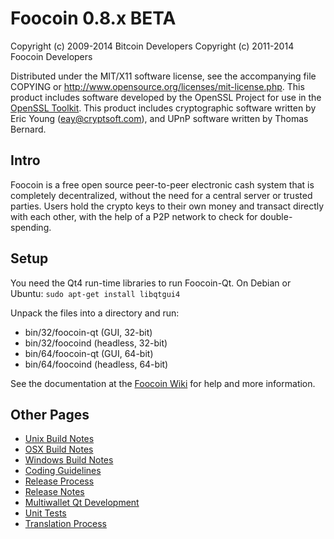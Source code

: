 Foocoin 0.8.x BETA
====================

Copyright (c) 2009-2014 Bitcoin Developers
Copyright (c) 2011-2014 Foocoin Developers

Distributed under the MIT/X11 software license, see the accompanying
file COPYING or http://www.opensource.org/licenses/mit-license.php.
This product includes software developed by the OpenSSL Project for use in the [OpenSSL Toolkit](http://www.openssl.org/). This product includes
cryptographic software written by Eric Young ([eay@cryptsoft.com](mailto:eay@cryptsoft.com)), and UPnP software written by Thomas Bernard.


Intro
---------------------
Foocoin is a free open source peer-to-peer electronic cash system that is
completely decentralized, without the need for a central server or trusted
parties.  Users hold the crypto keys to their own money and transact directly
with each other, with the help of a P2P network to check for double-spending.


Setup
---------------------
You need the Qt4 run-time libraries to run Foocoin-Qt. On Debian or Ubuntu:
	`sudo apt-get install libqtgui4`

Unpack the files into a directory and run:

- bin/32/foocoin-qt (GUI, 32-bit)
- bin/32/foocoind (headless, 32-bit)
- bin/64/foocoin-qt (GUI, 64-bit)
- bin/64/foocoind (headless, 64-bit)

See the documentation at the [Foocoin Wiki](http://foocoin.info)
for help and more information.


Other Pages
---------------------
- [Unix Build Notes](build-unix.md)
- [OSX Build Notes](build-osx.md)
- [Windows Build Notes](build-msw.md)
- [Coding Guidelines](coding.md)
- [Release Process](release-process.md)
- [Release Notes](release-notes.md)
- [Multiwallet Qt Development](multiwallet-qt.md)
- [Unit Tests](unit-tests.md)
- [Translation Process](translation_process.md)
